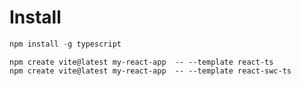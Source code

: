 # Install

```TypeScript CLI
npm install -g typescript
```

```React Project
npm create vite@latest my-react-app  -- --template react-ts
npm create vite@latest my-react-app  -- --template react-swc-ts
```

